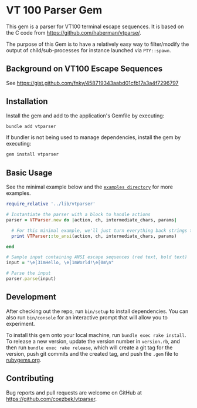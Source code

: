 # VT 100 Parser Gem

This gem is a parser for VT100 terminal escape sequences. It is based on the C code from https://github.com/haberman/vtparse/.

The purpose of this Gem is to have a relatively easy way to filter/modify the output of child/sub-processes for instance launched via `PTY::spawn`. 

## Background on VT100 Escape Sequences

See https://gist.github.com/fnky/458719343aabd01cfb17a3a4f7296797

## Installation

Install the gem and add to the application's Gemfile by executing:

```bash
bundle add vtparser
```

If bundler is not being used to manage dependencies, install the gem by executing:

```bash
gem install vtparser
```

## Basic Usage

See the minimal example below and the [`examples directory`](https://github.com/coezbek/vtparser/tree/main/examples) for more examples.

```ruby
require_relative '../lib/vtparser'

# Instantiate the parser with a block to handle actions
parser = VTParser.new do |action, ch, intermediate_chars, params|

  # For this minimal example, we'll just turn everything back strings to print
  print VTParser::to_ansi(action, ch, intermediate_chars, params)

end

# Sample input containing ANSI escape sequences (red text, bold text)
input = "\e[31mHello, \e[1mWorld!\e[0m\n"

# Parse the input
parser.parse(input)
```

## Development

After checking out the repo, run `bin/setup` to install dependencies. You can also run `bin/console` for an interactive prompt that will allow you to experiment.

To install this gem onto your local machine, run `bundle exec rake install`. To release a new version, update the version number in `version.rb`, and then run `bundle exec rake release`, which will create a git tag for the version, push git commits and the created tag, and push the `.gem` file to [rubygems.org](https://rubygems.org).

## Contributing

Bug reports and pull requests are welcome on GitHub at https://github.com/coezbek/vtparser.
